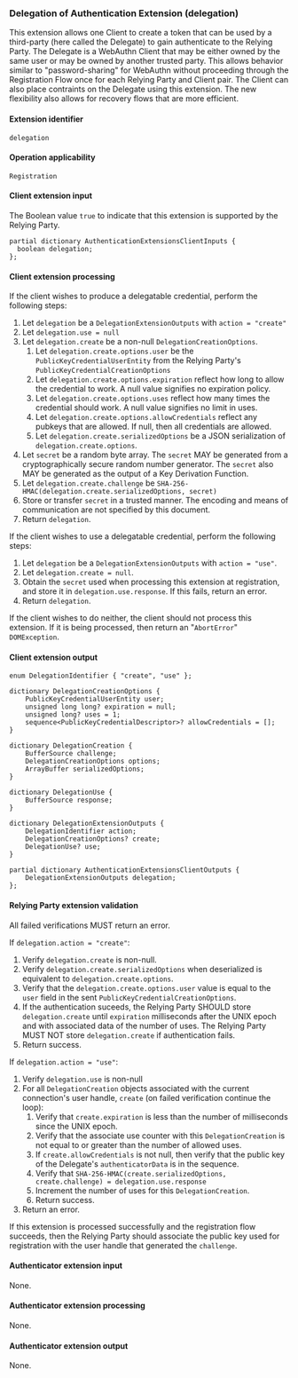 ### Delegation of Authentication Extension (delegation)

This extension allows one Client to create a token that can be used by a third-party (here called the Delegate) to gain authenticate to the Relying Party. The Delegate is a WebAuthn Client that may be either owned by the same user or may be owned by another trusted party. This allows behavior similar to "password-sharing" for WebAuthn without proceeding through the Registration Flow once for each Relying Party and Client pair. The Client can also place contraints on the Delegate using this extension. The new flexibility also allows for recovery flows that are more efficient.

#### Extension identifier

	delegation

#### Operation applicability

	Registration

#### Client extension input

The Boolean value `true` to indicate that this extension is supported by the Relying Party.

```web-idl
partial dictionary AuthenticationExtensionsClientInputs {
  boolean delegation;
};
```

#### Client extension processing

If the client wishes to produce a delegatable credential, perform the following steps:

1. Let `delegation` be a `DelegationExtensionOutputs` with `action = "create"`
2. Let `delegation.use = null`
3. Let `delegation.create` be a non-null  `DelegationCreationOptions`.
   1. Let `delegation.create.options.user` be the `PublicKeyCredentialUserEntity` from the Relying Party's `PublicKeyCredentialCreationOptions`
   2. Let `delegation.create.options.expiration` reflect how long to allow the credential to work. A null value signifies no expiration policy.
   3. Let `delegation.create.options.uses` reflect how many times the credential should work. A null value signifies no limit in uses.
   4. Let `delegation.create.options.allowCredentials` reflect any pubkeys that are allowed. If null, then all credentials are allowed.
   5. Let `delegation.create.serializedOptions` be a JSON serialization of `delegation.create.options`.
4. Let `secret` be a random byte array. The `secret` MAY be generated from a cryptographically secure random number generator. The `secret` also MAY be generated as the output of a Key Derivation Function. 
5. Let `delegation.create.challenge` be `SHA-256-HMAC(delegation.create.serializedOptions, secret)`
6. Store or transfer `secret` in a trusted manner. The encoding and means of communication are not specified by this document.
7. Return `delegation`.

If the client wishes to use a delegatable credential, perform the following steps:

1. Let `delegation` be a `DelegationExtensionOutputs` with `action = "use"`.
2. Let `delegation.create = null`.
3. Obtain the `secret` used when processing this extension at registration, and store it in `delegation.use.response`. If this fails, return an error.
4. Return `delegation`.

If the client wishes to do neither, the client should not process this extension. If it is being processed, then return an "`AbortError`" `DOMException`.

#### Client extension output

```web-idl
enum DelegationIdentifier { "create", "use" };

dictionary DelegationCreationOptions {
    PublicKeyCredentialUserEntity user;
    unsigned long long? expiration = null;	
    unsigned long? uses = 1;
    sequence<PublicKeyCredentialDescriptor>? allowCredentials = [];
}

dictionary DelegationCreation {
    BufferSource challenge;
    DelegationCreationOptions options;
    ArrayBuffer serializedOptions;
}

dictionary DelegationUse {
    BufferSource response;
}

dictionary DelegationExtensionOutputs {
    DelegationIdentifier action;
    DelegationCreationOptions? create;
    DelegationUse? use;
}

partial dictionary AuthenticationExtensionsClientOutputs {
    DelegationExtensionOutputs delegation;
};
```



#### Relying Party extension validation

All failed verifications MUST return an error.

If `delegation.action = "create"`:

1. Verify `delegation.create` is non-null.
2. Verify `delegation.create.serializedOptions` when deserialized is equivalent to `delegation.create.options`.
3. Verify that the `delegation.create.options.user` value is equal to the `user` field in the sent `PublicKeyCredentialCreationOptions`.
4. If the authentication suceeds, the Relying Party SHOULD store `delegation.create` until `expiration` milliseconds after the UNIX epoch and with associated data of the number of uses. The Relying Party MUST NOT store `delegation.create`  if authentication fails.
5. Return success.

If `delegation.action = "use"`:

1. Verify `delegation.use` is non-null
2. For all `DelegationCreation` objects associated with the current connection's user handle, `create` (on failed verification continue the loop):
   1. Verify that `create.expiration` is less than the number of milliseconds since the UNIX epoch.
   2. Verify that the associate use counter with this `DelegationCreation` is not equal to or greater than the number of allowed uses.
   3. If `create.allowCredentials` is not null, then verify that the public key of the Delegate's `authenticatorData` is in the sequence.
   4. Verify that `SHA-256-HMAC(create.serializedOptions, create.challenge) = delegation.use.response`
   5. Increment the number of uses for this `DelegationCreation`. 
   6. Return success.
3. Return an error.

If this extension is processed successfully and the registration flow succeeds, then the Relying Party should associate the public key used for registration with the user handle that generated the `challenge`.


#### Authenticator extension input

None.

#### Authenticator extension processing

None.

#### Authenticator extension output

None.

